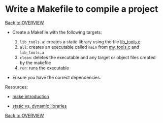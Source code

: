 # Write a Makefile to compile a project

[Back to OVERVIEW](../../README.md)

- Create a Makefile with the following targets:

    1. `lib_tools.a`: creates a static library using the file [lib_tools.c](./lib_tools.c)
    2. `all`: creates an executable called `main` from [my_tools.c](./my_tools.c) and `lib_tools.a`
    3. `clean`: deletes the executable and any target or object files created by the makefile
    4. `run`: runs the executable

- Ensure you have the correct dependencies.

Resources:

- [make introduction](https://www.gnu.org/software/make/manual/make.html#Introduction)

- [static vs. dynamic libraries](https://www.geeksforgeeks.org/static-vs-dynamic-libraries/)

[Back to OVERVIEW](../../README.md)
